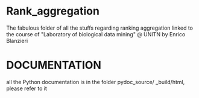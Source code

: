 Rank_aggregation
================

The fabulous folder of all the stuffs regarding ranking aggregation linked to the course of "Laboratory of biological data mining" @ UNITN by Enrico Blanzieri


DOCUMENTATION
================

all the Python documentation is in the folder pydoc_source/ _build/html, please refer to it 
